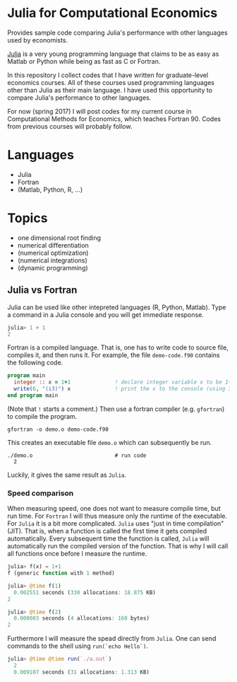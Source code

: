 # Julia for Computational Economics
Provides sample code comparing Julia's performance with other languages used by economists.

[Julia](http://julialang.org) is a very young programming language that claims to be as easy as Matlab or Python while being as fast as C or Fortran.

In this repository I collect codes that I have written for graduate-level economics courses. All of these courses used programming languages other than Julia as their main language. I have used this opportunity to compare Julia's performance to other languages.

For now (spring 2017) I will post codes for my current course in Computational Methods for Economics, which teaches Fortran 90. Codes from previous courses will probably follow.

# Languages
- Julia
- Fortran
- (Matlab, Python, R, ...)

# Topics
- one dimensional root finding
- numerical differentiation
- (numerical optimization)
- (numerical integrations)
- (dynamic programming)

## Julia vs Fortran

Julia can be used like other intepreted languages (R, Python, Matlab). Type a command in a Julia console and you will get immediate response.

```julia
julia> 1 + 1
2
```

Fortran is a compiled language. That is, one has to write code to source file, compiles it, and then runs it.
For example, the file `demo-code.f90` contains the following code.
```fortran
program main
  integer :: x = 1+1              ! declare integer variable x to be 1+1
  write(6, "(i3)") x              ! print the x to the console (using 3 spaces)
end program main
```  
(Note that `!` starts a comment.) Then use a fortran compiler (e.g. `gfortran`) to compile the program.
```shell
gfortran -o demo.o demo-code.f90
```
This creates an executable file `demo.o` which can subsequently be run.
```
./demo.o                          # run code
  2
```
Luckily, it gives the same result as `Julia`.

### Speed comparison

When measuring speed, one does not want to measure compile time, but run time. For `Fortran` I will thus measure only the runtime of the executable. For `Julia` it is a bit more complicated. `Julia` uses "just in time compilation" (JIT). That is, when a function is called the first time it gets compiled automatically. Every subsequent time the function is called, `Julia` will automatically run the compiled version of the function. That is why I will call all functions once before I measure the runtime.

```julia
julia> f(x) = 1+1
f (generic function with 1 method)

julia> @time f(1)
  0.002551 seconds (330 allocations: 18.875 KB)
2

julia> @time f(2)
  0.000003 seconds (4 allocations: 160 bytes)
2
```
Furthermore I will measure the spead directly from `Julia`. One can send commands to the shell using ```run(`echo Hello`)```.
```julia
julia> @time @time run(`./a.out`)
  2
  0.009107 seconds (31 allocations: 1.313 KB)
```

